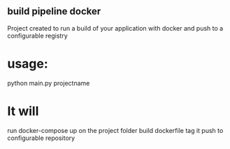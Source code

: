 ## build pipeline docker
Project created to run a build of your application with docker and push to a configurable registry

# usage:
python main.py projectname

# It will
run docker-compose up on the project folder
build dockerfile
tag it
push to configurable repository